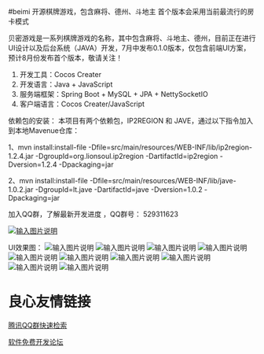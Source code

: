 #beimi
开源棋牌游戏，包含麻将、德州、斗地主
首个版本会采用当前最流行的房卡模式

贝密游戏是一系列棋牌游戏的名称，其中包含麻将、斗地主、德州，目前正在进行UI设计以及后台系统（JAVA）开发，7月中发布0.1.0版本，仅包含前端UI方案，预计8月份发布首个版本，敬请关注！


1. 开发工具：Cocos Creater
1. 开发语言：Java + JavaScript
1. 服务端框架：Spring Boot + MySQL + JPA + NettySocketIO
1. 客户端语言：Cocos Creater/JavaScript

依赖包的安装：
本项目有两个依赖包，IP2REGION 和 JAVE，通过以下指令加入到本地Mavenue仓库： 

1、mvn install:install-file -Dfile=src/main/resources/WEB-INF/lib/ip2region-1.2.4.jar -DgroupId=org.lionsoul.ip2region -DartifactId=ip2region -Dversion=1.2.4 -Dpackaging=jar


2、mvn install:install-file -Dfile=src/main/resources/WEB-INF/lib/jave-1.0.2.jar -DgroupId=lt.jave -DartifactId=jave -Dversion=1.0.2 -Dpackaging=jar


加入QQ群，了解最新开发进度 ，QQ群号： 529311623

[![输入图片说明](https://git.oschina.net/uploads/images/2017/0609/233259_8ab02715_1387891.png "在这里输入图片标题")](http:////shang.qq.com/wpa/qunwpa?idkey=3735ebb729ef696009be07fa2e2eba7feee6acf89c07e6e68a9b56504d9fabd0)

UI效果图：
![输入图片说明](https://git.oschina.net/uploads/images/2017/0719/192826_1d6f397f_1387891.png "屏幕截图.png")
![输入图片说明](https://git.oschina.net/uploads/images/2017/0709/131509_9a969010_1387891.jpeg "在这里输入图片标题")
![输入图片说明](https://git.oschina.net/uploads/images/2017/0719/192845_5526c6bf_1387891.png "屏幕截图.png")
![输入图片说明](https://git.oschina.net/uploads/images/2017/0719/192900_a0dee563_1387891.png "屏幕截图.png")
![输入图片说明](https://git.oschina.net/uploads/images/2017/0719/192913_d65bc3cd_1387891.png "屏幕截图.png")
![输入图片说明](https://git.oschina.net/uploads/images/2017/0719/192926_298b49ff_1387891.png "屏幕截图.png")
![输入图片说明](https://git.oschina.net/uploads/images/2017/0719/192938_28a2548f_1387891.png "屏幕截图.png")
![输入图片说明](https://git.oschina.net/uploads/images/2017/0719/192954_eeba8b49_1387891.png "屏幕截图.png")
![输入图片说明](https://git.oschina.net/uploads/images/2017/0719/193004_066f1ad5_1387891.png "屏幕截图.png")
![输入图片说明](https://git.oschina.net/uploads/images/2017/0709/131509_9a969010_1387891.jpeg "在这里输入图片标题")


 # 良心友情链接

[腾讯QQ群快速检索](http://u.720life.cn/s/8cf73f7c)

[软件免费开发论坛](http://u.720life.cn/s/bbb01dc0)